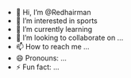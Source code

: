 - 👋 Hi, I’m @Redhairman
- 👀 I’m interested in sports
- 🌱 I’m currently learning 
- 💞️ I’m looking to collaborate on ...
- 📫 How to reach me ...
- 😄 Pronouns: ...
- ⚡ Fun fact: ...

<!---
Redhairman/Redhairman is a ✨ special ✨ repository because its `README.md` (this file) appears on your GitHub profile.
You can click the Preview link to take a look at your changes.
--->
